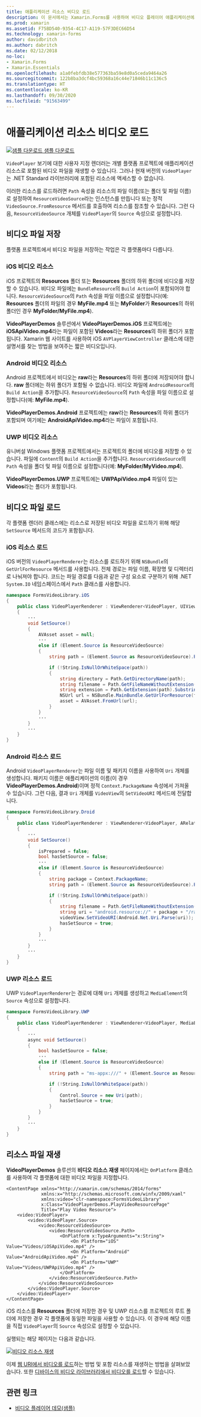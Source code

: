 ```yaml
---
title: 애플리케이션 리소스 비디오 로드
description: 이 문서에서는 Xamarin.Forms를 사용하여 비디오 플레이어 애플리케이션에서 애플리케이션 리소스로 저장된 비디오를 로드하는 방법을 설명합니다.
ms.prod: xamarin
ms.assetid: F75BD540-9354-4C17-A119-57F3DEC66D54
ms.technology: xamarin-forms
author: davidbritch
ms.author: dabritch
ms.date: 02/12/2018
no-loc:
- Xamarin.Forms
- Xamarin.Essentials
ms.openlocfilehash: a1a0febfdb38e577363ba59e8d0a5ceda9464a26
ms.sourcegitcommit: 122b8ba3dcf4bc59368a16c44e71846b11c136c5
ms.translationtype: HT
ms.contentlocale: ko-KR
ms.lasthandoff: 09/30/2020
ms.locfileid: "91563499"
---
```

# <a name="loading-application-resource-videos"></a>애플리케이션 리소스 비디오 로드

[![샘플 다운로드](~/media/shared/download.png) 샘플 다운로드](https://docs.microsoft.com/samples/xamarin/xamarin-forms-samples/customrenderers-videoplayerdemos)

`VideoPlayer` 보기에 대한 사용자 지정 렌더러는 개별 플랫폼 프로젝트에 애플리케이션 리소스로 포함된 비디오 파일을 재생할 수 있습니다. 그러나 현재 버전의 `VideoPlayer`는 .NET Standard 라이브러리에 포함된 리소스에 액세스할 수 없습니다.

이러한 리소스를 로드하려면 `Path` 속성을 리소스의 파일 이름(또는 폴더 및 파일 이름)로 설정하여 `ResourceVideoSource`라는 인스턴스를 만듭니다 또는 정적 `VideoSource.FromResource` 메서드를 호출하여 리소스를 참조할 수 있습니다. 그런 다음, `ResourceVideoSource` 개체를 `VideoPlayer`의 `Source` 속성으로 설정합니다.

## <a name="storing-the-video-files"></a>비디오 파일 저장

플랫폼 프로젝트에서 비디오 파일을 저장하는 작업은 각 플랫폼마다 다릅니다.

### <a name="ios-video-resources"></a>iOS 비디오 리소스

iOS 프로젝트의 **Resources** 폴더 또는 **Resources** 폴더의 하위 폴더에 비디오를 저장할 수 있습니다. 비디오 파일에는 `BundleResource`의 `Build Action`이 포함되어야 합니다. `ResourceVideoSource`의 `Path` 속성을 파일 이름으로 설정합니다(예: **Resources** 폴더의 파일의 경우 **MyFile.mp4** 또는 **MyFolder**가 **Resources**의 하위 폴더인 경우 **MyFolder/MyFile.mp4**).

**VideoPlayerDemos** 솔루션에서 **VideoPlayerDemos.iOS** 프로젝트에는 **iOSApiVideo.mp4**라는 파일이 포함된 **Videos**라는 **Resources**의 하위 폴더가 포함됩니다. Xamarin 웹 사이트를 사용하여 iOS `AVPlayerViewController` 클래스에 대한 설명서를 찾는 방법을 보여주는 짧은 비디오입니다.

### <a name="android-video-resources"></a>Android 비디오 리소스

Android 프로젝트에서 비디오는 **raw**라는 **Resources**의 하위 폴더에 저장되어야 합니다. **raw** 폴더에는 하위 폴더가 포함될 수 없습니다. 비디오 파일에 `AndroidResource`의 `Build Action`을 추가합니다. `ResourceVideoSource`의 `Path` 속성을 파일 이름으로 설정합니다(예: **MyFile.mp4**).

**VideoPlayerDemos.Android** 프로젝트에는 **raw**라는 **Resources**의 하위 폴더가 포함되며 여기에는 **AndroidApiVideo.mp4**라는 파일이 포함됩니다.

### <a name="uwp-video-resources"></a>UWP 비디오 리소스

유니버설 Windows 플랫폼 프로젝트에서는 프로젝트의 폴더에 비디오를 저장할 수 있습니다. 파일에 `Content`의 `Build Action`을 추가합니다. `ResourceVideoSource`의 `Path` 속성을 폴더 및 파일 이름으로 설정합니다(예: **MyFolder/MyVideo.mp4**).

**VideoPlayerDemos.UWP** 프로젝트에는 **UWPApiVideo.mp4** 파일이 있는 **Videos**라는 폴더가 포함됩니다.

## <a name="loading-the-video-files"></a>비디오 파일 로드

각 플랫폼 렌더러 클래스에는 리소스로 저장된 비디오 파일을 로드하기 위해 해당 `SetSource` 메서드의 코드가 포함됩니다.

### <a name="ios-resource-loading"></a>iOS 리소스 로드

iOS 버전의 `VideoPlayerRenderer`는 리소스를 로드하기 위해 `NSBundle`의 `GetUrlForResource` 메서드를 사용합니다. 전체 경로는 파일 이름, 확장명 및 디렉터리로 나눠져야 합니다. 코드는 파일 경로를 다음과 같은 구성 요소로 구분하기 위해 .NET `System.IO` 네임스페이스에서 `Path` 클래스를 사용합니다.

```csharp
namespace FormsVideoLibrary.iOS
{
    public class VideoPlayerRenderer : ViewRenderer<VideoPlayer, UIView>
    {
        ···
        void SetSource()
        {
            AVAsset asset = null;
            ···
            else if (Element.Source is ResourceVideoSource)
            {
                string path = (Element.Source as ResourceVideoSource).Path;

                if (!String.IsNullOrWhiteSpace(path))
                {
                    string directory = Path.GetDirectoryName(path);
                    string filename = Path.GetFileNameWithoutExtension(path);
                    string extension = Path.GetExtension(path).Substring(1);
                    NSUrl url = NSBundle.MainBundle.GetUrlForResource(filename, extension, directory);
                    asset = AVAsset.FromUrl(url);
                }
            }
            ···
        }
        ···
    }
}
```

### <a name="android-resource-loading"></a>Android 리소스 로드

Android `VideoPlayerRenderer`는 파일 이름 및 패키지 이름을 사용하여 `Uri` 개체를 생성합니다. 패키지 이름은 애플리케이션의 이름(이 경우 **VideoPlayerDemos.Android**)이며 정적 `Context.PackageName` 속성에서 가져올 수 있습니다. 그런 다음, 결과 `Uri` 개체를 `VideoView`의 `SetVideoURI` 메서드에 전달합니다.

```csharp
namespace FormsVideoLibrary.Droid
{
    public class VideoPlayerRenderer : ViewRenderer<VideoPlayer, ARelativeLayout>
    {
        ···    
        void SetSource()
        {
            isPrepared = false;
            bool hasSetSource = false;
            ···
            else if (Element.Source is ResourceVideoSource)
            {
                string package = Context.PackageName;
                string path = (Element.Source as ResourceVideoSource).Path;

                if (!String.IsNullOrWhiteSpace(path))
                {
                    string filename = Path.GetFileNameWithoutExtension(path).ToLowerInvariant();
                    string uri = "android.resource://" + package + "/raw/" + filename;
                    videoView.SetVideoURI(Android.Net.Uri.Parse(uri));
                    hasSetSource = true;
                }
            }
            ···
        }
        ···
    }
}
```

### <a name="uwp-resource-loading"></a>UWP 리소스 로드

UWP `VideoPlayerRenderer`는 경로에 대해 `Uri` 개체를 생성하고 `MediaElement`의 `Source` 속성으로 설정합니다.

```csharp
namespace FormsVideoLibrary.UWP
{
    public class VideoPlayerRenderer : ViewRenderer<VideoPlayer, MediaElement>
    {
        ···
        async void SetSource()
        {
            bool hasSetSource = false;
            ···
            else if (Element.Source is ResourceVideoSource)
            {
                string path = "ms-appx:///" + (Element.Source as ResourceVideoSource).Path;

                if (!String.IsNullOrWhiteSpace(path))
                {
                    Control.Source = new Uri(path);
                    hasSetSource = true;
                }
            }
        }
        ···
    }
}
```

## <a name="playing-the-resource-file"></a>리소스 파일 재생

**VideoPlayerDemos** 솔루션의 **비디오 리소스 재생** 페이지에서는 `OnPlatform` 클래스를 사용하여 각 플랫폼에 대한 비디오 파일을 지정합니다.

```xaml
<ContentPage xmlns="http://xamarin.com/schemas/2014/forms"
             xmlns:x="http://schemas.microsoft.com/winfx/2009/xaml"
             xmlns:video="clr-namespace:FormsVideoLibrary"
             x:Class="VideoPlayerDemos.PlayVideoResourcePage"
             Title="Play Video Resource">
    <video:VideoPlayer>
        <video:VideoPlayer.Source>
            <video:ResourceVideoSource>
                <video:ResourceVideoSource.Path>
                    <OnPlatform x:TypeArguments="x:String">
                        <On Platform="iOS" Value="Videos/iOSApiVideo.mp4" />
                        <On Platform="Android" Value="AndroidApiVideo.mp4" />
                        <On Platform="UWP" Value="Videos/UWPApiVideo.mp4" />
                    </OnPlatform>
                </video:ResourceVideoSource.Path>
            </video:ResourceVideoSource>
        </video:VideoPlayer.Source>
    </video:VideoPlayer>
</ContentPage>
```

iOS 리소스를 **Resources** 폴더에 저장한 경우 및 UWP 리소스를 프로젝트의 루트 폴더에 저장한 경우 각 플랫폼에 동일한 파일을 사용할 수 있습니다. 이 경우에 해당 이름을 직접 `VideoPlayer`의 `Source` 속성으로 설정할 수 있습니다.

실행되는 해당 페이지는 다음과 같습니다.

[![비디오 리소스 재생](loading-resources-images/playvideoresource-small.png "비디오 리소스 재생")](loading-resources-images/playvideoresource-large.png#lightbox "비디오 리소스 재생")

이제 [웹 URI에서 비디오를 로드](web-videos.md)하는 방법 및 포함 리소스를 재생하는 방법을 살펴보았습니다. 또한 [디바이스의 비디오 라이브러리에서 비디오를 로드](accessing-library.md)할 수 있습니다.

## <a name="related-links"></a>관련 링크

- [비디오 플레이어 데모(샘플)](/samples/xamarin/xamarin-forms-samples/customrenderers-videoplayerdemos)